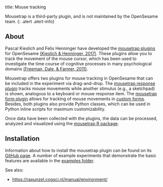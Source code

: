 title: Mouse tracking

Mousetrap is a third-party plugin, and is not maintained by the OpenSesame team.
{: .alert .alert-info}

## About

Pascal Kieslich and Felix Henninger have developed the [mousetrap plugins](https://github.com/PascalKieslich/mousetrap-os) for OpenSesame [(Kieslich & Henninger, 2017)](https://dx.doi.org/10.3758/s13428-017-0900-z). These plugins allow you to track the movement of the mouse cursor, which has been used to investigate the time course of cognitive processes in many psychological domains [(Freeman, Dale, & Farmer, 2011)](https://dx.doi.org/10.3389/fpsyg.2011.00059).

Mousetrap offers two plugins for mouse tracking in OpenSesame that can be included in the experiment via drag-and-drop.
The [mousetrap response plugin](https://github.com/PascalKieslich/mousetrap-os/blob/master/plugins/mousetrap_response/mousetrap_response.md) tracks mouse movements while another stimulus (e.g., a sketchpad) is shown, analogous to a keyboard or mouse response item.
The [mousetrap form plugin](https://github.com/PascalKieslich/mousetrap-os/blob/master/plugins/mousetrap_form/mousetrap_form.md) allows for tracking of mouse movements in [custom forms](%link:manual/forms/custom%).
Besides, both plugins also provide Python classes, which can be used in Python inline scripts for maximum customizability.

Once data have been collected with the plugins, the data can be processed, analyzed and visualized using the [mousetrap R package](http://pascalkieslich.github.io/mousetrap/).

## Installation

Information about how to install the mousetrap plugin can be found on its [GitHub page](https://github.com/PascalKieslich/mousetrap-os#installation). A number of example experiments that demonstrate the basic features are available in the [examples folder](https://github.com/PascalKieslich/mousetrap-os/tree/master/examples#example-experiments).


See also:

- <https://rapunzel.cogsci.nl/manual/environment/>
